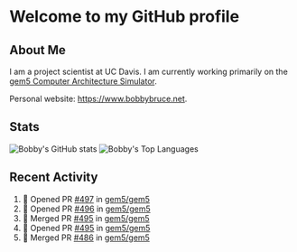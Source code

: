 # Welcome to my GitHub profile

## About Me

I am a project scientist at UC Davis. I am currently working primarily on the [gem5 Computer Architecture Simulator](https://github.com/gem5).

Personal website: <https://www.bobbybruce.net>.

## Stats

![Bobby's GitHub stats](https://github-readme-stats.vercel.app/api?username=bobbyrbruce&show_icons=true&theme=responsive&include_all_commits=true&count_private=true&show=reviews&disable_animations=true)
![Bobby's Top Languages ](https://github-readme-stats.vercel.app/api/top-langs/?username=bobbyrbruce&layout=compact&theme=responsive&count_private=true&langs_count=10&disable_animations=true)

## Recent Activity

<!--START_SECTION:activity-->
1. 💪 Opened PR [#497](https://github.com/gem5/gem5/pull/497) in [gem5/gem5](https://github.com/gem5/gem5)
2. 💪 Opened PR [#496](https://github.com/gem5/gem5/pull/496) in [gem5/gem5](https://github.com/gem5/gem5)
3. 🎉 Merged PR [#495](https://github.com/gem5/gem5/pull/495) in [gem5/gem5](https://github.com/gem5/gem5)
4. 💪 Opened PR [#495](https://github.com/gem5/gem5/pull/495) in [gem5/gem5](https://github.com/gem5/gem5)
5. 🎉 Merged PR [#486](https://github.com/gem5/gem5/pull/486) in [gem5/gem5](https://github.com/gem5/gem5)
<!--END_SECTION:activity-->
